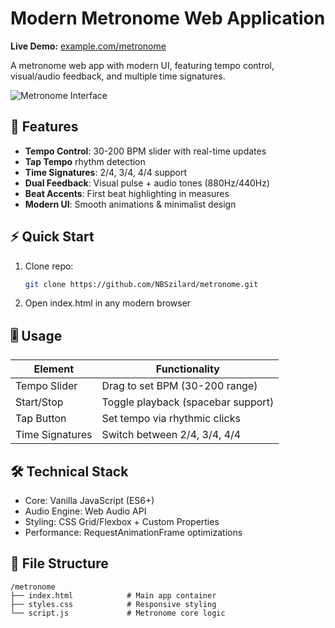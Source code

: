 # Modern Metronome Web Application  
**Live Demo:** [example.com/metronome](https://example.com/metronome)  

A metronome web app with modern UI, featuring tempo control, visual/audio feedback, and multiple time signatures.

![Metronome Interface](https://szilard.nagy-brunner.hu/projects/metronome/metronome.png)

## 🚀 Features  
- **Tempo Control**: 30-200 BPM slider with real-time updates  
- **Tap Tempo** rhythm detection  
- **Time Signatures**: 2/4, 3/4, 4/4 support  
- **Dual Feedback**: Visual pulse + audio tones (880Hz/440Hz)  
- **Beat Accents**: First beat highlighting in measures  
- **Modern UI**: Smooth animations & minimalist design  

## ⚡ Quick Start  
1. Clone repo:  
   ```bash  
   git clone https://github.com/NBSzilard/metronome.git
   ```
2. Open index.html in any modern browser

## 🎚️ Usage  

| Element          | Functionality                      |  
|------------------|------------------------------------|  
| Tempo Slider     | Drag to set BPM (30-200 range)     |  
| Start/Stop       | Toggle playback (spacebar support) |  
| Tap Button       | Set tempo via rhythmic clicks      |  
| Time Signatures  | Switch between 2/4, 3/4, 4/4      |  

## 🛠️ Technical Stack

- Core: Vanilla JavaScript (ES6+)
- Audio Engine: Web Audio API
- Styling: CSS Grid/Flexbox + Custom Properties
- Performance: RequestAnimationFrame optimizations

## 📂 File Structure
```
/metronome
├── index.html            # Main app container
├── styles.css            # Responsive styling
└── script.js             # Metronome core logic
```